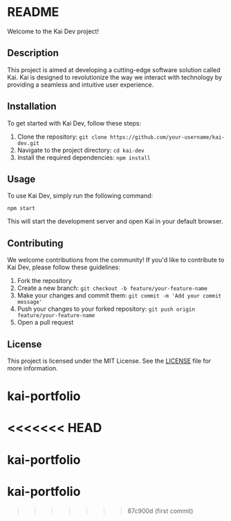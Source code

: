 # README

Welcome to the Kai Dev project!

## Description

This project is aimed at developing a cutting-edge software solution called Kai. Kai is designed to revolutionize the way we interact with technology by providing a seamless and intuitive user experience.

## Installation

To get started with Kai Dev, follow these steps:

1. Clone the repository: `git clone https://github.com/your-username/kai-dev.git`
2. Navigate to the project directory: `cd kai-dev`
3. Install the required dependencies: `npm install`

## Usage

To use Kai Dev, simply run the following command:

```
npm start
```

This will start the development server and open Kai in your default browser.

## Contributing

We welcome contributions from the community! If you'd like to contribute to Kai Dev, please follow these guidelines:

1. Fork the repository
2. Create a new branch: `git checkout -b feature/your-feature-name`
3. Make your changes and commit them: `git commit -m 'Add your commit message'`
4. Push your changes to your forked repository: `git push origin feature/your-feature-name`
5. Open a pull request

## License

This project is licensed under the MIT License. See the [LICENSE](LICENSE) file for more information.
# kai-portfolio
<<<<<<< HEAD
=======
# kai-portfolio
# kai-portfolio
>>>>>>> 87c900d (first commit)
